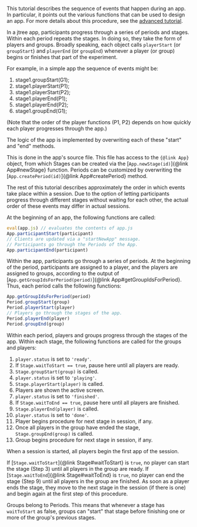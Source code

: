 This tutorial describes the sequence of events that happen during an app. In particular, it points out the various functions that can be used to design an app. For more details about this procedure, see the <a href="tutorial-session-flow-details.html">advanced tutorial</a>.

In a jtree app, participants progress through a series of periods and stages. Within each period repeats the stages. In doing so, they take the form of players and groups. Broadly speaking, each object calls `playerStart` (or `groupStart`) and `playerEnd` (or `groupEnd`) whenever a player (or group) begins or finishes that part of the experiment.

For example, in a simple app the sequence of events might be:
1. stage1.groupStart(G1);
2. stage1.playerStart(P1);
3. stage1.playerStart(P2);
4. stage1.playerEnd(P1);
5. stage1.playerEnd(P2);
6. stage1.groupEnd(G1);

(Note that the order of the player functions (P1, P2) depends on how quickly each player progresses through the app.)

The logic of the app is implemented by overwriting each of these "start" and "end" methods.

This is done in the app's source file. This file has access to the `{@link App}` object, from which Stages can be created via the [`App.newStage(id)`]{@link App#newStage} function. Periods can be customized by overwriting the [`App.createPeriod(id)`]{@link App#createPeriod} method.

The rest of this tutorial describes approximately the order in which events take place within a session. Due to the option of letting participants progress through different stages without waiting for each other, the actual order of these events may differ in actual sessions.

At the beginning of an app, the following functions are called:

```javascript
eval(app.js) // evaluates the contents of app.js
App.participantStart(participant)
// Clients are updated via a "startNewApp" message.
// Participants go through the Periods of the App.
App.participantEnd(participant)
```

Within the app, participants go through a series of periods. At the beginning of the period, participants are assigned to a player, and the players are assigned to groups, according to the output of [`App.getGroupIdsForPeriod(period)`]{@link App#getGroupIdsForPeriod}. Thus, each period calls the following functions:

```javascript
App.getGroupIdsForPeriod(period)
Period.groupStart(group)
Period.playerStart(player)
// Players go through the stages of the app.
Period.playerEnd(player)
Period.groupEnd(group)
```

Within each period, players and groups progress through the stages of the app. Within each stage, the following functions are called for the groups and players:

1. `player.status` is set to `'ready'`.
2. If `Stage.waitToStart == true`, pause here until all players are ready.
3. `Stage.groupStart(group)` is called.
4. `player.status` is set to `'playing'`.
5. `Stage.playerStart(player)` is called.
6. Players are shown the active screen.
7. `player.status` is set to `'finished'`.
8. If `Stage.waitToEnd == true`, pause here until all players are finished.
9. `Stage.playerEnd(player)` is called.
10. `player.status` is set to `'done'`.
11. Player begins procedure for next stage in session, if any.
12. Once all players in the group have ended the stage, `Stage.groupEnd(group)` is called.
13. Group begins procedure for next stage in session, if any.

When a session is started, all players begin the first app of the session.

If [`Stage.waitToStart`]{@link Stage#waitToStart} is `true`, no player can start the stage (Step 3) until all players in the group are ready.
If [`Stage.waitToEnd`]{@link Stage#waitToEnd} is `true`, no player can end the stage (Step 9) until all players in the group are finished.
As soon as a player ends the stage, they move to the next stage in the session (if there is one) and begin again at the first step of this procedure.

Groups belong to Periods. This means that whenever a stage has `waitToStart` as false, groups can "start" that stage before finishing one or more of the group's previous stages.
